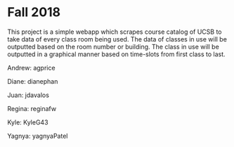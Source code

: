 # Fall 2018

This project is a simple webapp which scrapes course catalog of UCSB to take data of every class room being used. The data of classes in use will be outputted based on the room number or building. The class in use will be outputted in a graphical manner based on time-slots from first class to last.

Andrew: agprice

Diane: dianephan

Juan: jdavalos

Regina: reginafw

Kyle: KyleG43

Yagnya: yagnyaPatel
